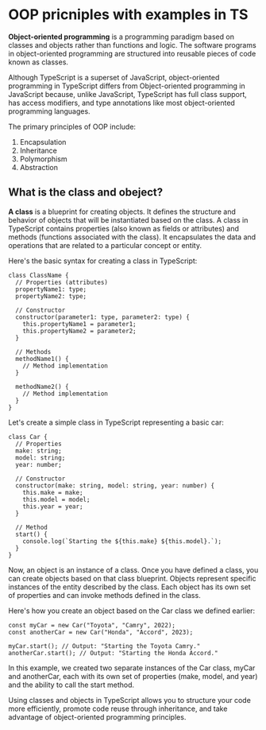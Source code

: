 # OOP pricniples with examples in TS

**Object-oriented programming** is a programming paradigm based on classes and objects rather than functions and logic. The software programs in object-oriented programming are structured into reusable pieces of code known as classes.

Although TypeScript is a superset of JavaScript, object-oriented programming in TypeScript differs from Object-oriented programming in JavaScript because, unlike JavaScript, TypeScript has full class support, has access modifiers, and type annotations like most object-oriented programming languages.

The primary principles of OOP include:

1. Encapsulation
2. Inheritance
3. Polymorphism
4. Abstraction

## What is the class and obeject?

**A class** is a blueprint for creating objects. It defines the structure and behavior of objects that will be instantiated based on the class. A class in TypeScript contains properties (also known as fields or attributes) and methods (functions associated with the class). It encapsulates the data and operations that are related to a particular concept or entity.

Here's the basic syntax for creating a class in TypeScript:
```
class ClassName {
  // Properties (attributes)
  propertyName1: type;
  propertyName2: type;

  // Constructor
  constructor(parameter1: type, parameter2: type) {
    this.propertyName1 = parameter1;
    this.propertyName2 = parameter2;
  }

  // Methods
  methodName1() {
    // Method implementation
  }

  methodName2() {
    // Method implementation
  }
}
```
Let's create a simple class in TypeScript representing a basic car:

```
class Car {
  // Properties
  make: string;
  model: string;
  year: number;

  // Constructor
  constructor(make: string, model: string, year: number) {
    this.make = make;
    this.model = model;
    this.year = year;
  }

  // Method
  start() {
    console.log(`Starting the ${this.make} ${this.model}.`);
  }
}

```
Now, an object is an instance of a class. Once you have defined a class, you can create objects based on that class blueprint. Objects represent specific instances of the entity described by the class. Each object has its own set of properties and can invoke methods defined in the class.

Here's how you create an object based on the Car class we defined earlier:
```
const myCar = new Car("Toyota", "Camry", 2022);
const anotherCar = new Car("Honda", "Accord", 2023);

myCar.start(); // Output: "Starting the Toyota Camry."
anotherCar.start(); // Output: "Starting the Honda Accord."

```
In this example, we created two separate instances of the Car class, myCar and anotherCar, each with its own set of properties (make, model, and year) and the ability to call the start method.

Using classes and objects in TypeScript allows you to structure your code more efficiently, promote code reuse through inheritance, and take advantage of object-oriented programming principles.
